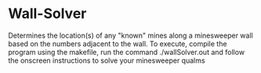 # Wall-Solver
Determines the location(s) of any "known" mines along a minesweeper wall based on the numbers adjacent to the wall.
To execute, compile the program using the makefile, run the command ./wallSolver.out and follow the onscreen
instructions to solve your minesweeper qualms
